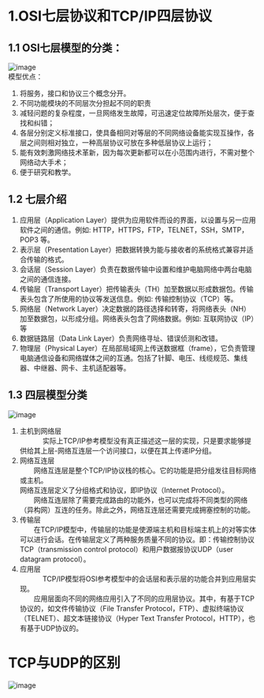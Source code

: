 # 1.OSI七层协议和TCP/IP四层协议
## 1.1 OSI七层模型的分类：
![image](http://www.freesoft.org/CIE/Topics/model.gif)
</br>
模型优点：</br>
1. 将服务，接口和协议三个概念分开。
2. 不同功能模块的不同层次分担起不同的职责
3. 减轻问题的复杂程度，一旦网络发生故障，可迅速定位故障所处层次，便于查找和纠错；
4. 各层分别定义标准接口，使具备相同对等层的不同网络设备能实现互操作，各层之间则相对独立，一种高层协议可放在多种低层协议上运行；
5. 能有效刺激网络技术革新，因为每次更新都可以在小范围内进行，不需对整个网络动大手术；
6. 便于研究和教学。

## 1.2 七层介绍
1. 应用层（Application Layer）提供为应用软件而设的界面，以设置与另一应用软件之间的通信。例如: HTTP，HTTPS，FTP，TELNET，SSH，SMTP，POP3 等。
2. 表示层（Presentation Layer）把数据转换为能与接收者的系统格式兼容并适合传输的格式。
3. 会话层（Session Layer）负责在数据传输中设置和维护电脑网络中两台电脑之间的通信连接。
4. 传输层（Transport Layer）把传输表头（TH）加至数据以形成数据包。传输表头包含了所使用的协议等发送信息。例如: 传输控制协议（TCP）等。
5. 网络层（Network Layer）决定数据的路径选择和转寄，将网络表头（NH）加至数据包，以形成分组。网络表头包含了网络数据。例如: 互联网协议（IP）等
6. 数据链路层（Data Link Layer）负责网络寻址、错误侦测和改错。
7. 物理层（Physical Layer）在局部局域网上传送数据框（frame），它负责管理电脑通信设备和网络媒体之间的互通。包括了针脚、电压、线缆规范、集线器、中继器、网卡、主机适配器等。

## 1.3 四层模型分类
![image](https://upload-images.jianshu.io/upload_images/53611-6372b2b829bf2820.png?imageMogr2/auto-orient/strip%7CimageView2/2/w/659)

1.  主机到网络层　</br>　
　　实际上TCP/IP参考模型没有真正描述这一层的实现，只是要求能够提供给其上层-网络互连层一个访问接口，以便在其上传递IP分组。
2. 网络互连层　　</br>
　　网络互连层是整个TCP/IP协议栈的核心。它的功能是把分组发往目标网络或主机。</br>
网络互连层定义了分组格式和协议，即IP协议（Internet Protocol）。　　</br>
　　网络互连层除了需要完成路由的功能外，也可以完成将不同类型的网络（异构网）互连的任务。除此之外，网络互连层还需要完成拥塞控制的功能。
3. 传输层　　</br>
　　在TCP/IP模型中，传输层的功能是使源端主机和目标端主机上的对等实体可以进行会话。在传输层定义了两种服务质量不同的协议。即：传输控制协议TCP（transmission control protocol）和用户数据报协议UDP（user datagram protocol）。
4. 应用层　</br>　
　　TCP/IP模型将OSI参考模型中的会话层和表示层的功能合并到应用层实现。　　</br>
　　应用层面向不同的网络应用引入了不同的应用层协议。其中，有基于TCP协议的，如文件传输协议（File Transfer Protocol，FTP）、虚拟终端协议（TELNET）、超文本链接协议（Hyper Text Transfer Protocol，HTTP），也有基于UDP协议的。

# TCP与UDP的区别
![image](https://gss0.baidu.com/7Po3dSag_xI4khGko9WTAnF6hhy/zhidao/pic/item/2fdda3cc7cd98d106e653bc9283fb80e7aec9090.jpg)


